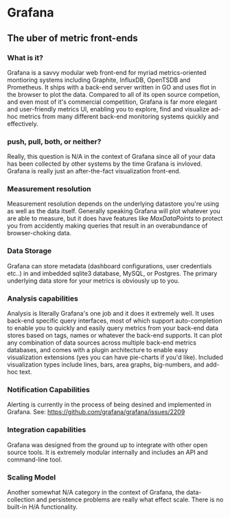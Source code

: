 # Grafana

## The uber of metric front-ends

### What is it? 
Grafana is a savvy modular web front-end for myriad metrics-oriented montioring
systems including Graphite, InfluxDB, OpenTSDB and Prometheus. It ships with a
back-end server written in GO and uses flot in the browser to plot the data.
Compared to all of its open source competion, and even most of it's commercial
competition, Grafana is far more elegant and user-friendly metrics UI, enabling
you to explore, find and visualize ad-hoc metrics from many different back-end
monitoring systems quickly and effectively.

### push, pull, both, or neither?
Really, this question is N/A in the context of Grafana since all of your data
has been collected by other systems by the time Grafana is invloved. Grafana is
really just an after-the-fact visualization front-end. 

### Measurement resolution 
Measurement resolution depends on the underlying datastore you're using as well
as the data itself. Generally speaking Grafana will plot whatever you are able
to measure, but it does have features like *MaxDataPoints* to protect you from
accidently making queries that result in an overabundance of browser-choking
data. 

### Data Storage 
Grafana can store metadata (dashboard configurations, user credentials etc..)
in and imbedded sqlite3 database, MySQL, or Postgres. The primary underlying
data store for your metrics is obviously up to you.

### Analysis capabilities
Analysis is literally Grafana's one job and it does it extremely well. It
uses back-end specific query interfaces, most of which support auto-completion
to enable you to quickly and easily query metrics from your back-end data
stores based on tags, names or whatever the back-end supports. It can plot any
combination of data sources across multiple back-end metrics databases, and
comes with a plugin architecture to enable easy visualization extensions (yes
you can have pie-charts if you'd like).  Included visualization types include
lines, bars, area graphs, big-numbers, and add-hoc text.

### Notification Capabilities
Alerting is currently in the process of being desined and implemented in
Grafana. See: https://github.com/grafana/grafana/issues/2209

### Integration capabilities
Grafana was designed from the ground up to integrate with other open source
tools. It is extremely modular internally and includes an API and command-line
tool.

### Scaling Model
Another somewhat N/A category in the context of Grafana, the data-collection
and persistence problems are really what effect scale. There is no built-in H/A
functionality.
